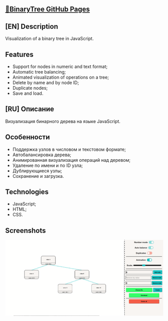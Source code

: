 ## [🌴BinaryTree GitHub Pages](https://kanzu32.github.io/BinaryTree/)

## [EN] Description
Visualization of a binary tree in JavaScript.

## Features
* Support for nodes in numeric and text format;
* Automatic tree balancing;
* Animated visualization of operations on a tree;
* Delete by name and by node ID;
* Duplicate nodes;
* Save and load.

## [RU] Описание
Визуализация бинарного дерева на языке JavaScript.

## Особенности
* Поддержка узлов в числовом и текстовом формате;
* Автобалансировка дерева;
* Анимированная визуализация операций над деревом;
* Удаление по имени и по ID узла;
* Дублирующиеся узлы;
* Сохранение и загрузка.

## Technologies
* JavaScript;
* HTML;
* CSS.

## Screenshots
![](https://github.com/Kanzu32/BinaryTree/blob/main/readme/binary-tree-1.png)
